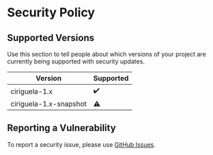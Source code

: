 # Security Policy

## Supported Versions

Use this section to tell people about which versions of your project are
currently being supported with security updates.

| Version                | Supported          |
|------------------------| ------------------ |
| ciriguela-1.x          | :heavy_check_mark: |
| ciriguela-1.x-snapshot | :warning:          |


## Reporting a Vulnerability

To report a security issue, please use [GitHub Issues](https://github.com/luiztoni/ciriguela/issues).
